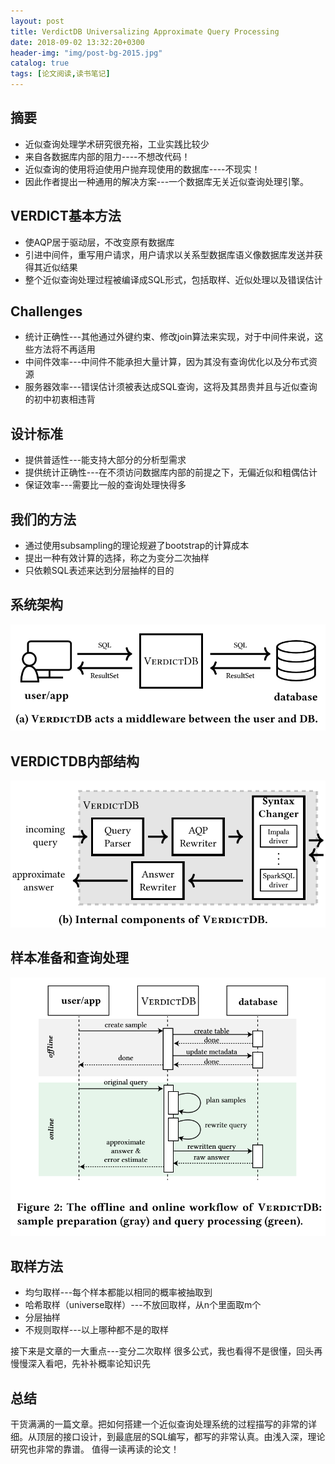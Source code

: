 ```yaml
---
layout: post
title: VerdictDB Universalizing Approximate Query Processing
date: 2018-09-02 13:32:20+0300
header-img: "img/post-bg-2015.jpg"
catalog: true
tags: [论文阅读,读书笔记]
---
```

## 摘要

* 近似查询处理学术研究很充裕，工业实践比较少
* 来自各数据库内部的阻力----不想改代码！
* 近似查询的使用将迫使用户抛弃现使用的数据库----不现实！
* 因此作者提出一种通用的解决方案---一个数据库无关近似查询处理引擎。

## VERDICT基本方法

* 使AQP居于驱动层，不改变原有数据库
* 引进中间件，重写用户请求，用户请求以关系型数据库语义像数据库发送并获得其近似结果
* 整个近似查询处理过程被编译成SQL形式，包括取样、近似处理以及错误估计

## Challenges

* 统计正确性---其他通过外键约束、修改join算法来实现，对于中间件来说，这些方法将不再适用
* 中间件效率---中间件不能承担大量计算，因为其没有查询优化以及分布式资源
* 服务器效率---错误估计须被表达成SQL查询，这将及其昂贵并且与近似查询的初中初衷相违背

## 设计标准

* 提供普适性---能支持大部分的分析型需求
* 提供统计正确性---在不须访问数据库内部的前提之下，无偏近似和粗偶估计
* 保证效率---需要比一般的查询处理快得多

## 我们的方法

* 通过使用subsampling的理论规避了bootstrap的计算成本
* 提出一种有效计算的选择，称之为变分二次抽样
* 只依赖SQL表述来达到分层抽样的目的

## 系统架构

![效果图](/assets/postsimg/verdict-1.png)

## VERDICTDB内部结构

![效果图](/assets/postsimg/verdict-2.png)

## 样本准备和查询处理

![效果图](/assets/postsimg/verdict-3.png)

## 取样方法

* 均匀取样---每个样本都能以相同的概率被抽取到
* 哈希取样（universe取样）---不放回取样，从n个里面取m个
* 分层抽样
* 不规则取样---以上哪种都不是的取样

接下来是文章的一大重点---变分二次取样
很多公式，我也看得不是很懂，回头再慢慢深入看吧，先补补概率论知识先

## 总结

干货满满的一篇文章。把如何搭建一个近似查询处理系统的过程描写的非常的详细。从顶层的接口设计，到最底层的SQL编写，都写的非常认真。由浅入深，理论研究也非常的靠谱。
值得一读再读的论文！
